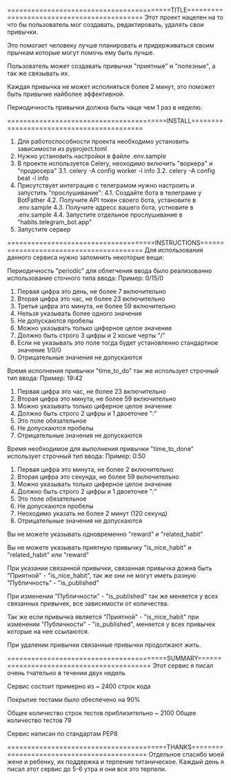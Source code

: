 =========================================TITLE===========================================
Этот проект нацелен на то что бы пользователь мог
создавать, редактировать, удалять свои привычки.

Это помогает человеку лучше планировать и придерживаться
своим прычкам которые могут помочь ему быть лучше.

Пользователь может создавать привычки "приятные" и "полезные",
а так же связывать их.

Каждая привычка не может исполняться более 2 минут, это поможет
быть привычке найболее эффективной.

Периодичность привычки должна быть чаще чем 1 раз в неделю.

========================================INSTALL==========================================
1. Для работоспособности проекта необходимо установить зависимости из pyproject.toml
2. Нужно установить настройки в файле .env.sample
3. В проекте используется Celery, неоходимо включить "воркера" и "продюсера"
    3.1. celery -A config worker -l info
    3.2. celery -A config beat -l info
4. Присутствует интеграция с телеграмом нужно настроить и запустить "прослушивание":
    4.1. Создайте бота в телеграме у BotFather
    4.2. Получите API токен своего бота, установите в .env.sample
    4.3. Получите адресс вашего бота, устновите в .env.sample
    4.4. Запустите отдельное прослушивание в "habits.telegram_bot.app"
5. Запустите сервер

=====================================INSTRUCTIONS========================================
Для использования данного сервиса нужно запомнить некоторые вещи:

Периодичность "periodic" для облегчения ввода
было реализованно использование сточного типа ввода:
Пример: 0/15/0
1. Первая цифра это день, не более 7 включительно
2. Вторая цифра это час, не более 23 включительно
3. Третья цифра это минута, не более 59 включительно
4. Нельзя указывать более одного значения
5. Не допускаются пробелы
6. Можно указывать только циферное целое значение
7. Должно быть строго 3 цифры и 2 косые черты "/"
8. Если не указывать это поле тогда будет установленно стандартное значение 1/0/0
9. Отрицательные значения не допускаются

Время исполнения привычки "time_to_do" так же использует строчный тип ввода:
Пример: 19:42
1. Первая цифра это час, не более 23 включительно
2. Вторая цифра это минута, не более 59 включительно
3. Можно указывать только циферное целое значение
4. Должно быть строго 2 цифры и 1 двоеточее ":"
5. Это поле обязательное
6. Не допускаются пробелы
7. Отрицательные значения не допускаются

Время необходимое для выполнения привычки "time_to_done" использует строчный тип ввода:
Пример: 0:50
1. Первая цифра это минута, не более 2 включительно
2. Вторая цифра это секунда, не более 59 включительно
3. Можно указывать только циферное целое значение
4. Должно быть строго 2 цифры и 1 двоеточее ":"
5. Это поле обязательное
6. Не допускаются пробелы
7. Неоходимо указать не более 2 минут (120 секунд)
8. Отрицательные значения не допускаются

Вы не можете указывать одновременно "reward" и "related_habit"

Вы не можете указывать приятную привычку "is_nice_habit" и "related_habit" или "reward"

При указании связанной привычки,
связанная привычка дожна быть "Приятной" - "is_nice_habit",
так же они не могут иметь разную "Публичность" - "is_published"

При изменении "Публичности" - "is_published" так же меняется у всех связанных привычек,
все зависимости от количества.

Так же если привычка является "Приятной" - "is_nice_habit"
при изменении "Публичности" - "is_published",
меняется у всех привычек которые на нее ссылаются.

При удалении привычки связанные привычки продолжают жить.

========================================SUMMARY==========================================
Этот сервис я писал очень тчательно в течении двух недель

Сервис состоит примерно из ~ 2400 строк кода

Покрытие тестами было обеспечено на 90%

Общее количество строк тестов приблизительно ~ 2100
Общее количество тестов 79

Сервис написан по стандартам PEP8

========================================THANKS===========================================
Отдельное спасибо моей жене и ребенку,
их поддержка и терпение титаническое. Каждый день я писал этот сервис до 5-6 утра
и они все это терпели.